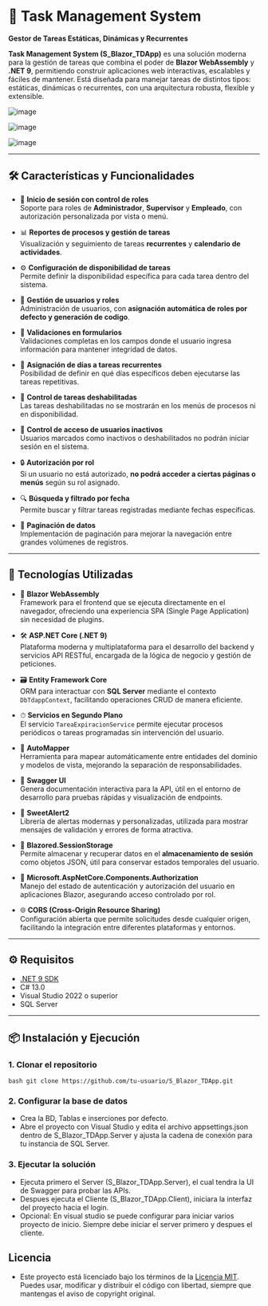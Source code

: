 # 🧩 Task Management System  
**Gestor de Tareas Estáticas, Dinámicas y Recurrentes**

**Task Management System (S_Blazor_TDApp)** es una solución moderna para la gestión de tareas que combina el poder de **Blazor WebAssembly** y **.NET 9**, permitiendo construir aplicaciones web interactivas, escalables y fáciles de mantener. Está diseñada para manejar tareas de distintos tipos: estáticas, dinámicas o recurrentes, con una arquitectura robusta, flexible y extensible.

![image](https://github.com/user-attachments/assets/08c0bae8-4ee9-49df-b21d-922e33f8667c)

![image](https://github.com/user-attachments/assets/e5abd1ab-b8a5-46fb-b460-eb338b79fea1)

![image](https://github.com/user-attachments/assets/7c22d9e2-9408-4089-8b51-1cbc698aca8b)

---

## 🛠️ Características y Funcionalidades

- 🔐 **Inicio de sesión con control de roles**  
  Soporte para roles de **Administrador**, **Supervisor** y **Empleado**, con autorización personalizada por vista o menú.

- 📊 **Reportes de procesos y gestión de tareas**  
  Visualización y seguimiento de tareas **recurrentes** y **calendario de actividades**.

- ⚙️ **Configuración de disponibilidad de tareas**  
  Permite definir la disponibilidad específica para cada tarea dentro del sistema.

- 👥 **Gestión de usuarios y roles**  
  Administración de usuarios, con **asignación automática de roles por defecto y generación de codigo**.

- 🧾 **Validaciones en formularios**  
  Validaciones completas en los campos donde el usuario ingresa información para mantener integridad de datos.

- 🔁 **Asignación de días a tareas recurrentes**  
  Posibilidad de definir en qué días específicos deben ejecutarse las tareas repetitivas.

- 🚫 **Control de tareas deshabilitadas**  
  Las tareas deshabilitadas no se mostrarán en los menús de procesos ni en disponibilidad.

- 🛑 **Control de acceso de usuarios inactivos**  
  Usuarios marcados como inactivos o deshabilitados no podrán iniciar sesión en el sistema.

- 🔒 **Autorización por rol**  
  Si un usuario no está autorizado, **no podrá acceder a ciertas páginas o menús** según su rol asignado.

- 🔍 **Búsqueda y filtrado por fecha**  
  Permite buscar y filtrar tareas registradas mediante fechas específicas.

- 📄 **Paginación de datos**  
  Implementación de paginación para mejorar la navegación entre grandes volúmenes de registros.

---

## 🚀 Tecnologías Utilizadas

- 🔷 **Blazor WebAssembly**  
  Framework para el frontend que se ejecuta directamente en el navegador, ofreciendo una experiencia SPA (Single Page Application) sin necesidad de plugins.

- 🛠 **ASP.NET Core (.NET 9)**  
  Plataforma moderna y multiplataforma para el desarrollo del backend y servicios API RESTful, encargada de la lógica de negocio y gestión de peticiones.

- 🗃 **Entity Framework Core**  
  ORM para interactuar con **SQL Server** mediante el contexto `DbTdappContext`, facilitando operaciones CRUD de manera eficiente.

- ⏱ **Servicios en Segundo Plano**  
  El servicio `TareaExpiracionService` permite ejecutar procesos periódicos o tareas programadas sin intervención del usuario.

- 🧭 **AutoMapper**  
  Herramienta para mapear automáticamente entre entidades del dominio y modelos de vista, mejorando la separación de responsabilidades.

- 📘 **Swagger UI**  
  Genera documentación interactiva para la API, útil en el entorno de desarrollo para pruebas rápidas y visualización de endpoints.

- 🌟 **SweetAlert2**  
  Librería de alertas modernas y personalizadas, utilizada para mostrar mensajes de validación y errores de forma atractiva.

- 💾 **Blazored.SessionStorage**  
  Permite almacenar y recuperar datos en el **almacenamiento de sesión** como objetos JSON, útil para conservar estados temporales del usuario.

- 🔐 **Microsoft.AspNetCore.Components.Authorization**  
  Manejo del estado de autenticación y autorización del usuario en aplicaciones Blazor, asegurando acceso controlado por rol.

- 🌐 **CORS (Cross-Origin Resource Sharing)**  
  Configuración abierta que permite solicitudes desde cualquier origen, facilitando la integración entre diferentes plataformas y entornos.

---

## ⚙️ Requisitos

- [.NET 9 SDK](https://dotnet.microsoft.com/en-us/download/dotnet/9.0)
- C# 13.0
- Visual Studio 2022 o superior
- SQL Server

---

## 📦 Instalación y Ejecución

### 1. Clonar el repositorio
`bash git clone https://github.com/tu-usuario/S_Blazor_TDApp.git`

### 2. Configurar la base de datos
- Crea la BD, Tablas e inserciones por defecto.
- Abre el proyecto con Visual Studio y edita el archivo appsettings.json dentro de S_Blazor_TDApp.Server y ajusta la cadena de conexión para tu instancia de SQL Server.

### 3. Ejecutar la solución
- Ejecuta primero el Server (S_Blazor_TDApp.Server), el cual tendra la UI de Swagger para probar las APIs.
- Despues ejecuta el Cliente (S_Blazor_TDApp.Client), iniciara la interfaz del proyecto hacia el login.
- Opcional: En visual studio se puede configurar para iniciar varios proyecto de inicio. Siempre debe iniciar el server primero y despues el cliente.
 
## Licencia
- Este proyecto está licenciado bajo los términos de la [Licencia MIT](LICENSE). Puedes usar, modificar y distribuir el código con libertad, siempre que mantengas el aviso de copyright original.
